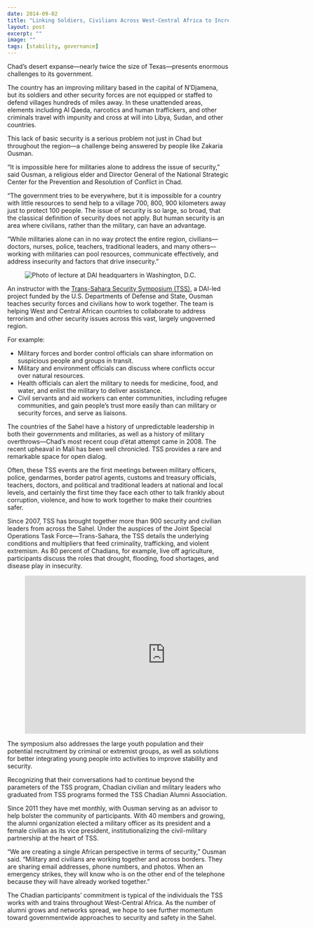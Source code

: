 ```yaml
---
date: 2014-09-02
title: "Linking Soldiers, Civilians Across West-Central Africa to Increase Stability, Security"
layout: post
excerpt: ""
image: ""
tags: [stability, governance]
---
```

<p>Chad’s desert expanse—nearly twice the size of Texas—presents enormous challenges to its government.</p><p>The country has an improving military based in the capital of N’Djamena, but its soldiers and other security forces are not equipped or staffed to defend villages hundreds of miles away. In these unattended areas, elements including Al Qaeda, narcotics and human traffickers, and other criminals travel with impunity and cross at will into Libya, Sudan, and other countries.</p><p>This lack of basic security is a serious problem not just in Chad but throughout the region—a challenge being answered by people like Zakaria Ousman.</p><p>“It is impossible here for militaries alone to address the issue of security,” said Ousman, a religious elder and Director General of the National Strategic Center for the Prevention and Resolution of Conflict in Chad.</p><p>“The government tries to be everywhere, but it is impossible for a country with little resources to send help to a village 700, 800, 900 kilometers away just to protect 100 people. The issue of security is so large, so broad, that the classical definition of security does not apply. But human security is an area where civilians, rather than the military, can have an advantage.</p><p>“While militaries alone can in no way protect the entire region, civilians—doctors, nurses, police, teachers, traditional leaders, and many others—working with militaries can pool resources, communicate effectively, and address insecurity and factors that drive insecurity.”</p><figure class="kg-card kg-image-card"><img src="https://pubs.ghost.io/uploads/tss1.jpg" class="kg-image" alt="Photo of lecture at DAI headquarters in Washington, D.C." loading="lazy" title="Zakaria Ousman leads a discussion at DAI headquarters in Washington, D.C."></figure><p>An instructor with the <a href="http://dai.com/our-work/projects/africa%E2%80%94trans-sahara-security-symposium-tss">Trans-Sahara Security Symposium (TSS)</a>, a DAI-led project funded by the U.S. Departments of Defense and State, Ousman teaches security forces and civilians how to work together. The team is helping West and Central African countries to collaborate to address terrorism and other security issues across this vast, largely ungoverned region.</p><p>For example:</p><ul><li>Military forces and border control officials can share information on suspicious people and groups in transit.</li><li>Military and environment officials can discuss where conflicts occur over natural resources.</li><li>Health officials can alert the military to needs for medicine, food, and water, and enlist the military to deliver assistance.</li><li>Civil servants and aid workers can enter communities, including refugee communities, and gain people’s trust more easily than can military or security forces, and serve as liaisons.</li></ul><p>The countries of the Sahel have a history of unpredictable leadership in both their governments and militaries, as well as a history of military overthrows—Chad’s most recent coup d’état attempt came in 2008. The recent upheaval in Mali has been well chronicled. TSS provides a rare and remarkable space for open dialog.</p><p>Often, these TSS events are the first meetings between military officers, police, gendarmes, border patrol agents, customs and treasury officials, teachers, doctors, and political and traditional leaders at national and local levels, and certainly the first time they face each other to talk frankly about corruption, violence, and how to work together to make their countries safer.</p><p>Since 2007, TSS has brought together more than 900 security and civilian leaders from across the Sahel. Under the auspices of the Joint Special Operations Task Force—Trans-Sahara, the TSS details the underlying conditions and multipliers that feed criminality, trafficking, and violent extremism. As 80 percent of Chadians, for example, live off agriculture, participants discuss the roles that drought, flooding, food shortages, and disease play in insecurity.</p><figure class="kg-card kg-embed-card"><iframe src="http://player.vimeo.com/video/62276880" width="640" height="360" allowfullscreen="" frameborder="0"></iframe></figure><p>The symposium also addresses the large youth population and their potential recruitment by criminal or extremist groups, as well as solutions for better integrating young people into activities to improve stability and security.</p><p>Recognizing that their conversations had to continue beyond the parameters of the TSS program, Chadian civilian and military leaders who graduated from TSS programs formed the TSS Chadian Alumni Association.</p><p>Since 2011 they have met monthly, with Ousman serving as an advisor to help bolster the community of participants. With 40 members and growing, the alumni organization elected a military officer as its president and a female civilian as its vice president, institutionalizing the civil-military partnership at the heart of TSS.</p><p>“We are creating a single African perspective in terms of security,” Ousman said. “Military and civilians are working together and across borders. They are sharing email addresses, phone numbers, and photos. When an emergency strikes, they will know who is on the other end of the telephone because they will have already worked together.”</p><p>The Chadian participants’ commitment is typical of the individuals the TSS works with and trains throughout West-Central Africa. As the number of alumni grows and networks spread, we hope to see further momentum toward governmentwide approaches to security and safety in the Sahel.</p>
  